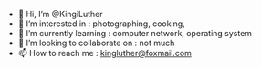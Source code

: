 - 👋 Hi, I’m @KingiLuther
- 👀 I’m interested in : photographing, cooking,
- 🌱 I’m currently learning : computer network, operating system
- 💞️ I’m looking to collaborate on : not much
- 📫 How to reach me : kingluther@foxmail.com

<!---
KingiLuther/KingiLuther is a ✨ special ✨ repository because its `README.md` (this file) appears on your GitHub profile.
You can click the Preview link to take a look at your changes.
--->
